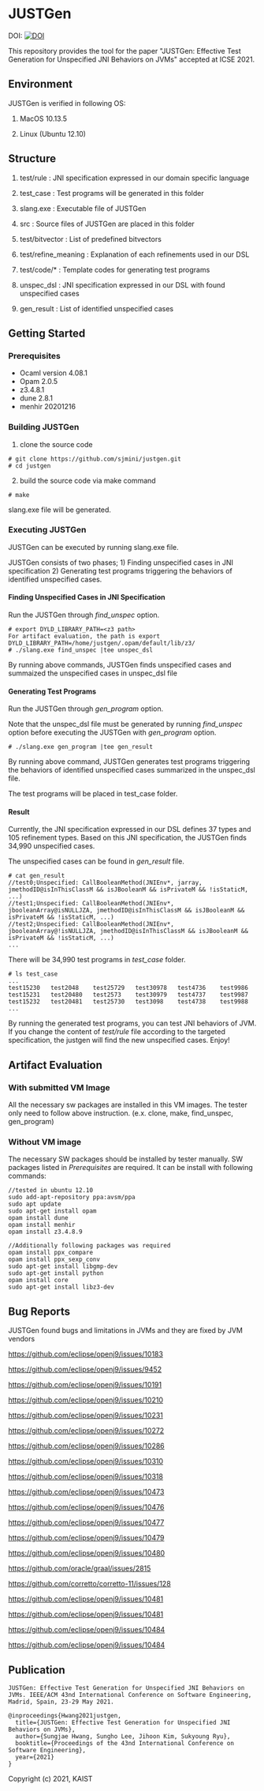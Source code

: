 # JUSTGen 

DOI: [![DOI](https://sandbox.zenodo.org/badge/DOI/10.5072/zenodo.727176.svg)](https://doi.org/10.5072/zenodo.727176)

This repository provides the tool for the paper "JUSTGen: Effective Test Generation for Unspecified JNI Behaviors on JVMs" accepted at ICSE 2021.

## Environment

JUSTGen is verified in following OS:

1. MacOS 10.13.5

2. Linux (Ubuntu 12.10)

## Structure
1. test/rule : JNI specification expressed in our domain specific language

2. test_case : Test programs will be generated in this folder

3. slang.exe : Executable file of JUSTGen

4. src : Source files of JUSTGen are placed in this folder

5. test/bitvector : List of predefined bitvectors

6. test/refine_meaning : Explanation of each refinements used in our DSL

7. test/code/* : Template codes for generating test programs

8. unspec_dsl : JNI specification expressed in our DSL with found unspecified cases

9. gen_result : List of identified unspecified cases

## Getting Started

### Prerequisites
* Ocaml version 4.08.1
* Opam 2.0.5
* z3.4.8.1
* dune 2.8.1
* menhir 20201216

### Building JUSTGen

1. clone the source code
```
# git clone https://github.com/sjmini/justgen.git
# cd justgen
```
2. build the source code via make command
```
# make
```
slang.exe file will be generated.

### Executing JUSTGen 
JUSTGen can be executed by running slang.exe file.

JUSTGen consists of two phases; 1) Finding unspecified cases in JNI specification 2) Generating test programs triggering the behaviors of identified unspecified cases.

#### Finding Unspecified Cases in JNI Specification

Run the JUSTGen through <i>find_unspec</i> option.

```
# export DYLD_LIBRARY_PATH=<z3 path>
For artifact evaluation, the path is export DYLD_LIBRARY_PATH=/home/justgen/.opam/default/lib/z3/
# ./slang.exe find_unspec |tee unspec_dsl
```
By running above commands, JUSTGen finds unspecified cases and summaized the unspecified cases in unspec_dsl file

#### Generating Test Programs

Run the JUSTGen through <i>gen_program</i> option. 

Note that the unspec_dsl file must be generated by running <i>find_unspec</i> option before executing the JUSTGen with <i>gen_program</i> option.
```
# ./slang.exe gen_program |tee gen_result
```
By running above command, JUSTGen generates test programs triggering the behaviors of identified unspecified cases summarized in the unspec_dsl file.

The test programs will be placed in test_case folder.

#### Result
Currently, the JNI specification expressed in our DSL defines 37 types and 105 refinement types. 
Based on this JNI specification, the JUSTGen finds 34,990 unspecified cases.

The unspecified cases can be found in <i>gen_result</i> file.
```
# cat gen_result
//test0;Unspecified: CallBooleanMethod(JNIEnv*, jarray, jmethodID@isInThisClassM && isJBooleanM && isPrivateM && !isStaticM, ...)
//test1;Unspecified: CallBooleanMethod(JNIEnv*, jbooleanArray@isNULLJZA, jmethodID@isInThisClassM && isJBooleanM && isPrivateM && !isStaticM, ...)
//test2;Unspecified: CallBooleanMethod(JNIEnv*, jbooleanArray@!isNULLJZA, jmethodID@isInThisClassM && isJBooleanM && isPrivateM && !isStaticM, ...)
...
```
There will be 34,990 test programs in <i>test_case</i> folder.
```
# ls test_case
...
test15230	test2048	test25729	test30978	test4736	test9986
test15231	test20480	test2573	test30979	test4737	test9987
test15232	test20481	test25730	test3098	test4738	test9988
...
```

By running the generated test programs, you can test JNI behaviors of JVM.
If you change the content of <i>test/rule</i> file according to the targeted specification, the justgen will find the new unspecified cases.
Enjoy!

## Artifact Evaluation
### With submitted VM Image

All the necessary sw packages are installed in this VM images.
The tester only need to follow above instruction. (e.x. clone, make, find_unspec, gen_program)

### Without VM image

The necessary SW packages should be installed by tester manually.
SW packages listed in <i>Prerequisites</i> are required. 
It can be install with following commands:
```
//tested in ubuntu 12.10
sudo add-apt-repository ppa:avsm/ppa
sudo apt update
sudo apt-get install opam
opam install dune
opam install menhir
opam install z3.4.8.9

//Additionally following packages was required
opam install ppx_compare 
opam install ppx_sexp_conv
sudo apt-get install libgmp-dev
sudo apt-get install python
opam install core
sudo apt-get install libz3-dev
```

## Bug Reports
JUSTGen found bugs and limitations in JVMs and they are fixed by JVM vendors

https://github.com/eclipse/openj9/issues/10183

https://github.com/eclipse/openj9/issues/9452

https://github.com/eclipse/openj9/issues/10191

https://github.com/eclipse/openj9/issues/10210

https://github.com/eclipse/openj9/issues/10231

https://github.com/eclipse/openj9/issues/10272

https://github.com/eclipse/openj9/issues/10286

https://github.com/eclipse/openj9/issues/10310

https://github.com/eclipse/openj9/issues/10318

https://github.com/eclipse/openj9/issues/10473

https://github.com/eclipse/openj9/issues/10476

https://github.com/eclipse/openj9/issues/10477

https://github.com/eclipse/openj9/issues/10479

https://github.com/eclipse/openj9/issues/10480

https://github.com/oracle/graal/issues/2815

https://github.com/corretto/corretto-11/issues/128

https://github.com/eclipse/openj9/issues/10481

https://github.com/eclipse/openj9/issues/10481

https://github.com/eclipse/openj9/issues/10484

https://github.com/eclipse/openj9/issues/10484


## Publication
```
JUSTGen: Effective Test Generation for Unspecified JNI Behaviors on JVMs. IEEE/ACM 43nd International Conference on Software Engineering, Madrid, Spain, 23-29 May 2021.

@inproceedings{Hwang2021justgen,
  title={JUSTGen: Effective Test Generation for Unspecified JNI Behaviors on JVMs},
  author={Sungjae Hwang, Sungho Lee, Jihoon Kim, Sukyoung Ryu},
  booktitle={Proceedings of the 43nd International Conference on Software Engineering},
  year={2021}
}
```

Copyright (c) 2021, KAIST
